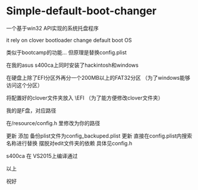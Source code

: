 # Simple-default-boot-changer
一个基于win32 API实现的系统托盘程序

it rely on clover bootloader change default boot OS

类似于bootcamp的功能...
但原理是替换config.plist

在我的asus s400ca上同时安装了hackintosh和windows

在硬盘上除了EFI分区外再分一个200MB以上的FAT32分区 （为了windows能够访问这个分区）

将配置好的clover文件夹放入  \EFI  （为了能方便修改clover文件夹）

我的是F盘，对应路径

在/resource/config.h 里修改为你的路径

更新 添加 备份plist文件为config_backuped.plist
更新 直接在config.plist内搜索名称进行替换 摆脱对edit文件夹的依赖 具体见config.h


s400ca 在 VS2015上编译通过
 
 以上
 
 祝好




 





